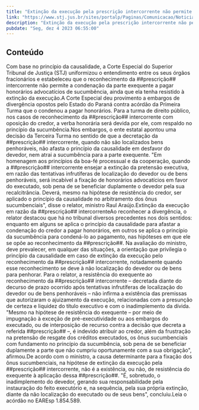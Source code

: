 ```yaml
---
title: "Extinção da execução pela prescrição intercorrente não permite condenação do credor em honorários"
link: "https://www.stj.jus.br/sites/portalp/Paginas/Comunicacao/Noticias/2023/04112023-Extincao-da-execucao-pela-prescricao-intercorrente-nao-permite-condenacao-do-credor-em-honorarios.aspx"
description: "Extinção da execução pela prescrição intercorrente não permite condenação do credor em honorários"
pubdate: "Seg, dez 4 2023 06:55:00"
---
```


## Conteúdo

​Com base no princípio da causalidade, a Corte Especial do Superior Tribunal de Justiça (STJ) uniformizou o entendimento entre os seus órgãos fracionários e estabeleceu que o reconhecimento da ##prescrição## intercorrente não permite a condenação da parte exequente a pagar honorários advocatícios de sucumbência, ainda que ela tenha resistido à extinção da execução.A Corte Especial deu provimento a embargos de divergência opostos pelo Estado do Paraná contra acórdão da Primeira Turma que o condenou a pagar honorários. Para a turma de direito público, nos casos de reconhecimento da ##prescrição## intercorrente com oposição do credor, a verba honorária será devida por ele, com respaldo no princípio da sucumbência.Nos embargos, o ente estatal apontou uma decisão da Terceira Turma no sentido de que a decretação da ##prescrição## intercorrente, quando não são localizados bens penhoráveis, não afasta o princípio da causalidade em desfavor do devedor, nem atrai a sucumbência para a parte exequente. "Em homenagem aos princípios da boa-fé processual e da cooperação, quando a ##prescrição## intercorrente ensejar a extinção da pretensão executiva, em razão das tentativas infrutíferas de localização do devedor ou de bens penhoráveis, será incabível a fixação de honorários advocatícios em favor do executado, sob pena de se beneficiar duplamente o devedor pela sua recalcitrância. Deverá, mesmo na hipótese de resistência do credor, ser aplicado o princípio da causalidade no arbitramento dos ônus sucumbenciais", disse o relator, ministro Raul Araújo.Extinção da execução em razão da ##prescrição## intercorrenteAo reconhecer a divergência, o relator destacou que há no tribunal diversos precedentes nos dois sentidos: enquanto em alguns se aplica o princípio da causalidade para afastar a condenação do credor a pagar honorários, em outros se aplica o princípio da sucumbência para condená-lo ao pagamento, nas hipóteses em que ele se opõe ao reconhecimento da ##prescrição##. Na avaliação do ministro, deve prevalecer, em qualquer das situações, a orientação que privilegia o princípio da causalidade em caso de extinção da execução pelo reconhecimento da ##prescrição## intercorrente, notadamente quando esse reconhecimento se deve à não localização do devedor ou de bens para penhorar. Para o relator, a resistência do exequente ao reconhecimento da ##prescrição## intercorrente – decretada diante do decurso de prazo ocorrido após tentativas infrutíferas de localização do devedor ou de bens penhoráveis – não infirma a existência das premissas que autorizaram o ajuizamento da execução, relacionadas com a presunção de certeza e liquidez do título executivo e com o inadimplemento da dívida. "Mesmo na hipótese de resistência do exequente – por meio de impugnação à exceção de pré-executividade ou aos embargos do executado, ou de interposição de recurso contra a decisão que decreta a referida ##prescrição## –, é indevido atribuir ao credor, além da frustração na pretensão de resgate dos créditos executados, os ônus sucumbenciais com fundamento no princípio da sucumbência, sob pena de se beneficiar duplamente a parte que não cumpriu oportunamente com a sua obrigação", afirmou.De acordo com o ministro, a causa determinante para a fixação dos ônus sucumbenciais, na hipótese de extinção da execução pela ##prescrição## intercorrente, não é a existência, ou não, de resistência do exequente à aplicação dessa ##prescrição##. "É, sobretudo, o inadimplemento do devedor, gerando sua responsabilidade pela instauração do feito executório e, na sequência, pela sua própria extinção, diante da não localização do executado ou de seus bens", concluiu.Leia o acórdão no EAREsp 1.854.589.
